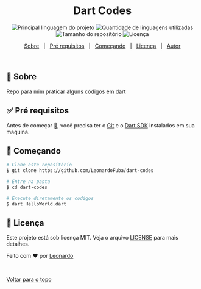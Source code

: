 <h1 align="center">Dart Codes</h1>

<p align="center">
  <img alt="Principal linguagem do projeto" src="https://img.shields.io/github/languages/top/LeonardoFuba/dart-codes?color=56BEB8">

  <img alt="Quantidade de linguagens utilizadas" src="https://img.shields.io/github/languages/count/LeonardoFuba/dart-codes?color=56BEB8">

  <img alt="Tamanho do repositório" src="https://img.shields.io/github/repo-size/LeonardoFuba/dart-codes?color=56BEB8">

  <img alt="Licença" src="https://img.shields.io/github/license/LeonardoFuba/dart-codes?color=56BEB8">

  <!-- <img alt="Github issues" src="https://img.shields.io/github/issues/LeonardoFuba/dart-codes?color=56BEB8" /> -->

  <!-- <img alt="Github forks" src="https://img.shields.io/github/forks/LeonardoFuba/dart-codes?color=56BEB8" /> -->

  <!-- <img alt="Github stars" src="https://img.shields.io/github/stars/LeonardoFuba/dart-codes?color=56BEB8" /> -->
</p>

<!-- Status -->

<!-- <h4 align="center"> 
	🚧  Dart Codes 🚀 Em construção...  🚧
</h4> 

<hr> -->

<p align="center">
  <a href="#dart-sobre">Sobre</a> &#xa0; | &#xa0; 
  <!-- <a href="#sparkles-funcionalidades">Funcionalidades</a> &#xa0; | &#xa0; -->
  <!-- <a href="#rocket-tecnologias">Tecnologias</a> &#xa0; | &#xa0; -->
  <a href="#white_check_mark-pré-requesitos">Pré requisitos</a> &#xa0; | &#xa0;
  <a href="#checkered_flag-começando">Começando</a> &#xa0; | &#xa0;
  <a href="#memo-licença">Licença</a> &#xa0; | &#xa0;
  <a href="https://github.com/LeonardoFuba" target="_blank">Autor</a>
</p>

<br>

## :dart: Sobre ##

Repo para mim praticar alguns códigos em dart

<!-- ## :sparkles: Funcionalidades ##

:heavy_check_mark: Funcionalidade 1;\
:heavy_check_mark: Funcionalidade 2;\
:heavy_check_mark: Funcionalidade 3; -->

<!-- ## :rocket: Tecnologias ##

As seguintes ferramentas foram usadas na construção do projeto:

- [Dart SDK](https://dart.dev/get-dart) -->

## :white_check_mark: Pré requisitos ##

Antes de começar :checkered_flag:, você precisa ter o [Git](https://git-scm.com) e o [Dart SDK](https://dart.dev/get-dart) instalados em sua maquina.

## :checkered_flag: Começando ##

```bash
# Clone este repositório
$ git clone https://github.com/LeonardoFuba/dart-codes

# Entre na pasta
$ cd dart-codes

# Execute diretamente os codigos
$ dart HelloWorld.dart

```

## :memo: Licença ##

Este projeto está sob licença MIT. Veja o arquivo [LICENSE](LICENSE.md) para mais detalhes.


Feito com :heart: por <a href="https://github.com/LeonardoFuba" target="_blank">Leonardo</a>

&#xa0;

<a href="#top">Voltar para o topo</a>
